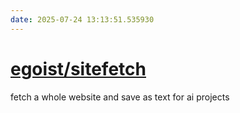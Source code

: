 ```yaml
---
date: 2025-07-24 13:13:51.535930
---
```


# [egoist/sitefetch](https://github.com/egoist/sitefetch)

fetch a whole website and save as text for ai projects